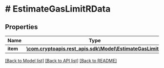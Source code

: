 # # EstimateGasLimitRData

## Properties

Name | Type | Description | Notes
------------ | ------------- | ------------- | -------------
**item** | [**\com.cryptoapis.rest_apis.sdk\Model\EstimateGasLimitRI**](EstimateGasLimitRI.md) |  |

[[Back to Model list]](../../README.md#models) [[Back to API list]](../../README.md#endpoints) [[Back to README]](../../README.md)
